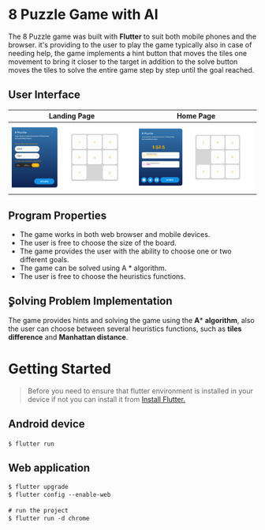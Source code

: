 
# 8 Puzzle Game with AI

The 8 Puzzle game was built with **Flutter** to suit both mobile phones and the browser. it's providing to the user to play the game typically also in case of needing help, the game implements a hint button that moves the tiles one movement to bring it closer to the target in addition to the solve button moves the tiles to solve the entire game step by step until the goal reached.


## User Interface
Landing Page  | Home Page
------------- | -------------
![Landing page](https://github.com/YousefAslan/8-Puzzle-AI/blob/master/landing%20page.png) | ![Home page](https://github.com/YousefAslan/8-Puzzle-AI/blob/master/home%20page.png)| 

## Program Properties

 - The game works in both web browser and mobile devices.
 - The user is free to choose the size of the board.
 - The game provides the user with the ability to choose one or two different goals.
 - The game can be solved using A * algorithm.
 - The user is free to choose the heuristics functions.

## ٍSolving Problem Implementation
The game provides hints and solving the game using the **A*** **algorithm**, also the user can choose between several heuristics functions, such as **tiles difference** and **Manhattan distance**.
# Getting Started

> Before you need to ensure that flutter environment is installed in your device if not you can install it from [Install Flutter.](https://flutter.dev/docs/get-started/install)
## Android device
`$ flutter run`
## Web application
```
$ flutter upgrade
$ flutter config --enable-web

# run the project
$ flutter run -d chrome
```
